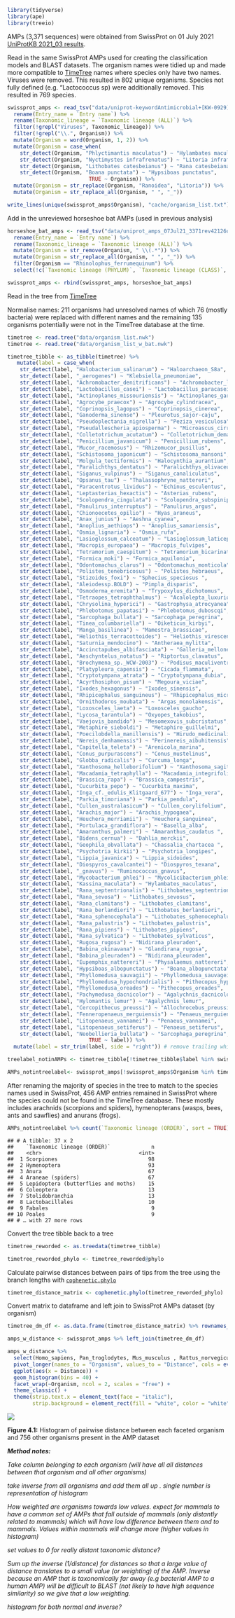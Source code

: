 
``` r
library(tidyverse)
library(ape)
library(treeio)
```

AMPs (3,371 sequences) were obtained from SwissProt on 01 July 2021
[UniProtKB 2021_03
results](https://www.uniprot.org/uniprot/?query=keyword%3A%22Antimicrobial%20%5BKW-0929%5D%22%20AND%20reviewed%3Ayes&columns=id%2Centry%20name%2Creviewed%2Cprotein%20names%2Cgenes%2Corganism%2Clength%2Ckeyword-id%2Ckeywords%2Cproteome%2Corganism-id%2Clineage(ORDER)%2Csequence%2Cexistence%2Clineage(ALL)&sort=sequence-modified).

Read in the same SwissProt AMPs used for creating the classification
models and BLAST datasets. The organism names were tidied up and made
more compatible to [TimeTree](http://timetree.org/) names where species
only have two names. Viruses were removed. This resulted in 802 unique
organisms. Species not fully defined (e.g. “Lactococcus sp) were
additionally removed. This resulted in 769 species.

``` r
swissprot_amps <- read_tsv("data/uniprot-keywordAntimicrobial+[KW-0929]-filtered-reviewedyes24May21.tab") %>% 
  rename(Entry_name = `Entry name`) %>% 
  rename(Taxonomic_lineage = `Taxonomic lineage (ALL)`) %>% 
  filter(!grepl("Viruses", Taxonomic_lineage)) %>%
  filter(!grepl("\\.", Organism)) %>%
  mutate(Organism = word(Organism, 1, 2)) %>% 
  mutate(Organism = case_when(
    str_detect(Organism, "Phlyctimantis maculatus") ~ "Hylambates maculatus",
    str_detect(Organism, "Nyctimystes infrafrenatus") ~ "Litoria infrafrenata",
    str_detect(Organism, "Lithobates catesbeianus") ~ "Rana catesbeiana",
    str_detect(Organism, "Boana punctata") ~ "Hypsiboas punctatus",
                          TRUE ~ Organism)) %>%
  mutate(Organism = str_replace(Organism, "Ranoidea", "Litoria")) %>%
  mutate(Organism = str_replace_all(Organism, " ", "_")) 

write_lines(unique(swissprot_amps$Organism), "cache/organism_list.txt")
```

Add in the unreviewed horseshoe bat AMPs (used in previous analysis)

``` r
horseshoe_bat_amps <- read_tsv("data/uniprot_amps_07Jul21_3371rev42126unrev.tab.gz") %>%
  rename(Entry_name = `Entry name`) %>% 
  rename(Taxonomic_lineage = `Taxonomic lineage (ALL)`) %>%
  mutate(Organism = str_remove(Organism, " \\(.*")) %>% 
  mutate(Organism = str_replace_all(Organism, " ", "_")) %>%
  filter(Organism == "Rhinolophus_ferrumequinum") %>%
  select(!c(`Taxonomic lineage (PHYLUM)`, `Taxonomic lineage (CLASS)`, `Organism ID`))

swissprot_amps <- rbind(swissprot_amps, horseshoe_bat_amps)
```

Read in the tree from [TimeTree](http://timetree.org/)

Normalise names: 211 organisms had unresolved names of which 76 (mostly
bacteria) were replaced with different names and the remaining 135
organisms potentially were not in the TimeTree database at the time.

``` r
timetree <- read.tree("data/organism_list.nwk")
timetree <- read.tree("data/organism_list_w_bat.nwk")

timetree_tibble <- as_tibble(timetree) %>%
   mutate(label = case_when(
    str_detect(label, "Halobacterium_salinarum") ~ "Haloarchaeon_S8a",
    str_detect(label, "_aerogenes") ~ "Klebsiella_pneumoniae",
    str_detect(label, "Achromobacter_denitrificans") ~ "Achromobacter_lyticus",
    str_detect(label, "Lactobacillus_casei") ~ "Lactobacillus_paracasei",
    str_detect(label, "Actinoplanes_missouriensis") ~ "Actinoplanes_garbadinensis",
    str_detect(label, "Agrocybe_praecox") ~ "Agrocybe_cylindracea",
    str_detect(label, "Coprinopsis_lagopus") ~ "Coprinopsis_cinerea",
    str_detect(label, "Ganoderma_sinense") ~ "Pleurotus_sajor-caju",
    str_detect(label, "Pseudoplectania_nigrella") ~ "Peziza_vesiculosa",
    str_detect(label, "Pseudallescheria_apiosperma") ~ "Microascus_cirrosus",
    str_detect(label, "Colletotrichum_acutatum") ~ "Colletotrichum_dematium",
    str_detect(label, "Penicillium_javanicum") ~ "Penicillium_rubens",
    str_detect(label, "Mucor_racemosus") ~ "Rhizomucor_pusillus",
    str_detect(label, "Schistosoma_japonicum") ~ "Schistosoma_mansoni",
    str_detect(label, "Molgula_tectiformis") ~ "Halocynthia_aurantium",
    str_detect(label, "Paralichthys_dentatus") ~ "Paralichthys_olivaceus",
    str_detect(label, "Siganus_vulpinus") ~ "Siganus_canaliculatus",
    str_detect(label, "Opsanus_tau") ~ "Thalassophryne_nattereri",
    str_detect(label, "Paracentrotus_lividus") ~ "Echinus_esculentus",
    str_detect(label, "Leptasterias_hexactis") ~ "Asterias_rubens",
    str_detect(label, "Scolopendra_cingulata") ~ "Scolopendra_subspinipes",
    str_detect(label, "Panulirus_interruptus") ~ "Panulirus_argus",
    str_detect(label, "Chionoecetes_opilio") ~ "Hyas_araneus",
    str_detect(label, "Anax_junius") ~ "Aeshna_cyanea",
    str_detect(label, "Anoplius_aethiops") ~ "Anoplius_samariensis",
    str_detect(label, "Osmia_lignaria") ~ "Osmia_rufa",
    str_detect(label, "Lasioglossum_calceatum") ~ "Lasioglossum_laticeps",
    str_detect(label, "Macropis_europaea") ~ "Macropis_fulvipes",
    str_detect(label, "Tetramorium_caespitum") ~ "Tetramorium_bicarinatum",
    str_detect(label, "Formica_moki") ~ "Formica_aquilonia",
    str_detect(label, "Odontomachus_clarus") ~ "Odontomachus_monticola",
    str_detect(label, "Polistes_tenebricosus") ~ "Polistes_hebraeus",
    str_detect(label, "Stizoides_foxi") ~ "Sphecius_speciosus ",
    str_detect(label, "Aleiodessp.BOLD") ~ "Pimpla_disparis",
    str_detect(label, "Osmoderma_eremita") ~ "Trypoxylus_dichotomus",
    str_detect(label, "Tetraopes_tetrophthalmus") ~ "Acalolepta_luxuriosa",
    str_detect(label, "Chrysolina_hyperici") ~ "Gastrophysa_atrocyanea",
    str_detect(label, "Phlebotomus_papatasi") ~ "Phlebotomus_duboscqi",
    str_detect(label, "Sarcophaga_bullata") ~ "Sarcophaga_peregrina",
    str_detect(label, "Tinea_columbariella") ~ "Oiketicus_kirbyi",
    str_detect(label, "Manga_basilinea") ~ "Mamestra_brassicae",
    str_detect(label, "Heliothis_terracottoides") ~ "Heliothis_virescens",
    str_detect(label, "Saturnia_mendocino") ~ "Antheraea_mylitta",
    str_detect(label, "Accinctapubes_albifasciata") ~ "Galleria_mellonella",
    str_detect(label, "Aeschyntelus_notatus") ~ "Riptortus_clavatus",
    str_detect(label, "Brochymena_sp._WCW-2003") ~ "Podisus_maculiventris ",
    str_detect(label, "Platypleura_capensis") ~ "Cicada_flammata",
    str_detect(label, "Cryptotympana_atrata") ~ "Cryptotympana_dubia",
    str_detect(label, "Acyrthosiphon_pisum") ~ "Megoura_viciae",
    str_detect(label, "Ixodes_hexagonus") ~ "Ixodes_sinensis",
    str_detect(label, "Rhipicephalus_sanguineus") ~ "Rhipicephalus_microplus",
    str_detect(label, "Ornithodoros_moubata") ~ "Argas_monolakensis",
    str_detect(label, "Loxosceles_laeta") ~ "Loxosceles_gaucho",
    str_detect(label, "Lycosa_tarantula") ~ "Oxyopes_takobius",
    str_detect(label, "Vaejovis_bandido") ~ "Mesomexovis_subcristatus",
    str_detect(label, "Metaphire_sieboldi") ~ "Metaphire_guillelmi",
    str_detect(label, "Poecilobdella_manillensis") ~ "Hirudo_medicinalis",
    str_detect(label, "Nereis_denhamensis") ~ "Perinereis_aibuhitensis",
    str_detect(label, "Capitella_teleta") ~ "Arenicola_marina",
    str_detect(label, "Conus_purpurascens") ~ "Conus_mustelinus",
    str_detect(label, "Globba_radicalis") ~ "Curcuma_longa",
    str_detect(label, "Xanthosoma_helleborifolium") ~ "Xanthosoma_sagittifolium",
    str_detect(label, "Macadamia_tetraphylla") ~ "Macadamia_integrifolia",
    str_detect(label, "Brassica_rapa") ~ "Brassica_campestris",
    str_detect(label, "Cucurbita_pepo") ~ "Cucurbita_maxima",
    str_detect(label, "Inga_cf._edulis_Klitgaard_677") ~ "Inga_vera",
    str_detect(label, "Parkia_timoriana") ~ "Parkia_pendula",
    str_detect(label, "Cullen_australasicum") ~ "Cullen_corylifolium",
    str_detect(label, "Arachis_major") ~ "Arachis_hypogaea",
    str_detect(label, "Heuchera_merriamii") ~ "Heuchera_sanguinea",
    str_detect(label, "Portulaca_grandiflora") ~ "Basella_alba",
    str_detect(label, "Amaranthus_palmeri") ~ "Amaranthus_caudatus ",
    str_detect(label, "Bidens_cernua") ~ "Dahlia_merckii",
    str_detect(label, "Geophila_obvallata") ~ "Chassalia_chartacea ",
    str_detect(label, "Psychotria_kirkii") ~ "Psychotria_longipes",
    str_detect(label, "Lippia_javanica") ~ "Lippia_sidoides",
    str_detect(label, "Diospyros_cavalcantei") ~ "Diospyros_texana",
    str_detect(label, "_gnavus") ~ "Ruminococcus_gnavus",
    str_detect(label, "Mycobacterium_phlei") ~ "Mycolicibacterium_phlei",
    str_detect(label, "Kassina_maculata") ~ "Hylambates_maculatus",
    str_detect(label, "Rana_septentrionalis") ~ "Lithobates_septentrionalis",
    str_detect(label, "Rana_sevosa") ~ "Lithobates_sevosus",
    str_detect(label, "Rana_clamitans") ~ "Lithobates_clamitans",
    str_detect(label, "Rana_berlandieri") ~ "Lithobates_berlandieri",
    str_detect(label, "Rana_sphenocephala") ~ "Lithobates_sphenocephalus",
    str_detect(label, "Rana_palustris") ~ "Lithobates_palustris",
    str_detect(label, "Rana_pipiens") ~ "Lithobates_pipiens",
    str_detect(label, "Rana_sylvatica") ~ "Lithobates_sylvaticus",
    str_detect(label, "Rugosa_rugosa") ~ "Nidirana_pleuraden",
    str_detect(label, "Babina_okinavana") ~ "Glandirana_rugosa",
    str_detect(label, "Babina_pleuraden") ~ "Nidirana_pleuraden",
    str_detect(label, "Eupemphix_nattereri") ~ "Physalaemus_nattereri",
    str_detect(label, "Hypsiboas_albopunctatus") ~ "Boana_albopunctata",
    str_detect(label, "Phyllomedusa_sauvagii") ~ "Phyllomedusa_sauvagei",
    str_detect(label, "Phyllomedusa_hypochondrialis") ~ "Pithecopus_hypochondrialis",
    str_detect(label, "Phyllomedusa_oreades") ~ "Pithecopus_oreades",
    str_detect(label, "Pachymedusa_dacnicolor") ~ "Agalychnis_dacnicolor",
    str_detect(label, "Hylomantis_lemur") ~ "Agalychnis_lemur",
    str_detect(label, "Cercopithecus_preussi") ~ "Allochrocebus_preussi",
    str_detect(label, "Fenneropenaeus_merguiensis") ~ "Penaeus_merguiensis",
    str_detect(label, "Litopenaeus_vannamei") ~ "Penaeus_vannamei",
    str_detect(label, "Litopenaeus_setiferus") ~ "Penaeus_setiferus",
    str_detect(label, "Neobellieria_bullata") ~ "Sarcophaga_peregrina",
                          TRUE ~ label)) %>%
  mutate(label = str_trim(label, side = "right")) # remove trailing whitespace
```

``` r
treelabel_notinAMPs <- timetree_tibble[!timetree_tibble$label %in% swissprot_amps$Organism,]

AMPs_notintreelabel<- swissprot_amps[!swissprot_amps$Organism %in% timetree_tibble$label,]
```

After renaming the majority of species in the tree to match to the
species names used in SwissProt, 456 AMP entries remained in SwissProt
where the species could not be found in the TimeTree database. These
mostly includes arachnids (scorpions and spiders), hymenopterans (wasps,
bees, ants and sawflies) and anurans (frogs).

``` r
AMPs_notintreelabel %>% count(`Taxonomic lineage (ORDER)`, sort = TRUE)
```

    ## # A tibble: 37 x 2
    ##    `Taxonomic lineage (ORDER)`             n
    ##    <chr>                               <int>
    ##  1 Scorpiones                             98
    ##  2 Hymenoptera                            93
    ##  3 Anura                                  67
    ##  4 Araneae (spiders)                      67
    ##  5 Lepidoptera (butterflies and moths)    15
    ##  6 Coleoptera                             13
    ##  7 Stolidobranchia                        13
    ##  8 Lactobacillales                        10
    ##  9 Fabales                                 9
    ## 10 Poales                                  9
    ## # … with 27 more rows

Convert the tree tibble back to a tree

``` r
timetree_reworded <- as.treedata(timetree_tibble)

timetree_reworded_phylo <- timetree_reworded@phylo
```

Calculate pairwise distances between pairs of tips from the tree using
the branch lengths with
[`cophenetic.phylo`](https://rdrr.io/cran/ape/man/cophenetic.phylo.html)

``` r
timetree_distance_matrix <- cophenetic.phylo(timetree_reworded_phylo)
```

Convert matrix to dataframe and left join to SwissProt AMPs dataset (by
organism)

``` r
timetree_dm_df <- as.data.frame(timetree_distance_matrix) %>% rownames_to_column("Organism")

amps_w_distance <- swissprot_amps %>% left_join(timetree_dm_df)
```

``` r
amps_w_distance %>% 
  select(Homo_sapiens, Pan_troglodytes, Mus_musculus , Rattus_norvegicus , Bos_taurus, Sus_scrofa, Canis_lupus, Rhinolophus_ferrumequinum) %>%
  pivot_longer(names_to = "Organism", values_to = "Distance", cols = everything()) %>%
  ggplot(aes(x = Distance)) +
  geom_histogram(bins = 40) +
  facet_wrap(~Organism, ncol = 2, scales = "free") +
  theme_classic() +
  theme(strip.text.x = element_text(face = "italic"),
        strip.background = element_rect(fill = "white", color = "white"))
```

![](04_compute_taxonomic_distance_metric_files/figure-gfm/unnamed-chunk-10-1.png)<!-- -->

**Figure 4.1:** Histogram of pairwise distance between each faceted
organism and 756 other organisms present in the AMP dataset

<i>

**Method notes:**

Take column belonging to each organism (will have all all distances
between that organism and all other organisms)

take inverse from all organisms and add them all up . single number is
representation of histogram

How weighted are organisms towards low values. expect for mammals to
have a common set of AMPs that fall outside of mammals (only distantly
related to mammals) which will have low difference between them and to
mammals. Values within mammals will change more (higher values in
histogram)

set values to 0 for really distant taxonomic distance?

Sum up the inverse (1/distance) for distances so that a large value of
distance translates to a small value (or weighting) of the AMP. Inverse
because an AMP that is taxonomically far away (e.g bacterial AMP to a
human AMP) will be difficult to BLAST (not likely to have high sequence
similarity) so we give that a low weighting.

histogram for both normal and inverse?

</i>
